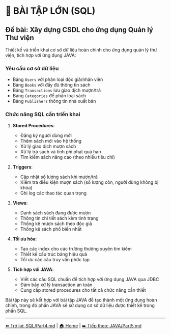 # 🧪 BÀI TẬP LỚN (SQL)

## **Đề bài: Xây dựng CSDL cho ứng dụng Quản lý Thư viện**

Thiết kế và triển khai cơ sở dữ liệu hoàn chỉnh cho ứng dụng quản lý thư viện, tích hợp với ứng dụng JAVA:

### Yêu cầu cơ sở dữ liệu

- Bảng `Users` với phân loại độc giả/nhân viên
- Bảng `Books` với đầy đủ thông tin sách
- Bảng `Transactions` lưu giao dịch mượn/trả
- Bảng `Categories` để phân loại sách
- Bảng `Publishers` thông tin nhà xuất bản

### Chức năng SQL cần triển khai

1. **Stored Procedures**:

   - Đăng ký người dùng mới
   - Thêm sách mới vào hệ thống
   - Xử lý giao dịch mượn sách
   - Xử lý trả sách và tính phí phạt quá hạn
   - Tìm kiếm sách nâng cao (theo nhiều tiêu chí)

2. **Triggers**:

   - Cập nhật số lượng sách khi mượn/trả
   - Kiểm tra điều kiện mượn sách (số lượng còn, người dùng không bị khóa)
   - Ghi log các thao tác quan trọng

3. **Views**:

   - Danh sách sách đang được mượn
   - Thông tin chi tiết sách kèm tình trạng
   - Thống kê mượn sách theo độc giả
   - Thống kê sách phổ biến nhất

4. **Tối ưu hóa**:

   - Tạo các index cho các trường thường xuyên tìm kiếm
   - Thiết kế cấu trúc bảng hiệu quả
   - Tối ưu các câu truy vấn phức tạp

5. **Tích hợp với JAVA**:
   - Viết các câu SQL chuẩn để tích hợp với ứng dụng JAVA qua JDBC
   - Đảm bảo xử lý transaction an toàn
   - Cung cấp stored procedures cho tất cả chức năng cần thiết

Bài tập này sẽ kết hợp với bài tập JAVA để tạo thành một ứng dụng hoàn chỉnh, trong đó phần JAVA sẽ sử dụng cơ sở dữ liệu được thiết kế trong phần SQL.

---

[⬅️ Trở lại: SQL/Part4.md](../SQL/Part4.md) |
[🏠 Home](../README.md) |
[➡️ Tiếp theo: JAVA/Part5.md](../JAVA/Part5.md)

